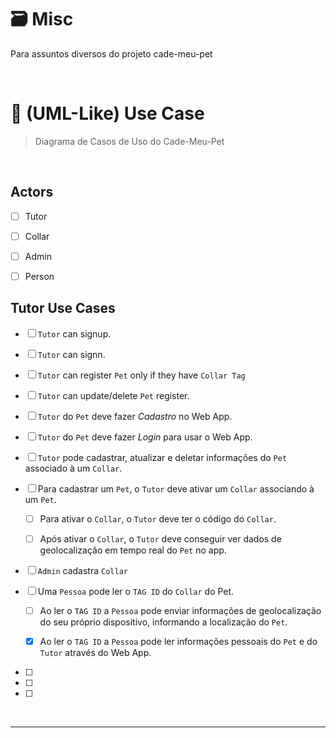 # 🗃️ Misc

Para assuntos diversos do projeto cade-meu-pet

<br>

# 🐾 (UML-Like) Use Case

> Diagrama de Casos de Uso do Cade-Meu-Pet

<br>

## Actors

- [ ] Tutor

- [ ] Collar

- [ ] Admin

- [ ] Person



## Tutor Use Cases

- [ ] `Tutor` can signup. 

- [ ] `Tutor` can signn.

- [ ] `Tutor` can register `Pet` only if they have `Collar Tag`

- [ ] `Tutor` can update/delete `Pet` register.





- [ ] `Tutor` do `Pet` deve fazer *Cadastro* no Web App.

- [ ] `Tutor` do `Pet` deve fazer *Login* para usar o Web App.

- [ ] `Tutor` pode cadastrar, atualizar e deletar informações do `Pet` associado à um `Collar`.

- [ ] Para cadastrar um `Pet`, o `Tutor` deve ativar um `Collar` associando à um `Pet`.
  
  - [ ] Para ativar o `Collar`, o `Tutor` deve ter o código do `Collar`.
  
  - [ ] Após ativar o `Collar`, o `Tutor` deve conseguir ver dados de geolocalização em tempo real do `Pet` no app.

- [ ] `Admin` cadastra `Collar`

- [ ] Uma `Pessoa` pode ler o `TAG ID` do `Collar` do Pet.
  
  - [ ] Ao ler o `TAG ID` a `Pessoa` pode enviar informações de geolocalização do seu próprio dispositivo, informando a localização do `Pet`.
  
  - [x] Ao ler o `TAG ID`  a `Pessoa` pode ler informações pessoais do `Pet` e do `Tutor` através do Web App.

- [ ] 
- [ ] 
- [ ] 
  
  <br>

---
